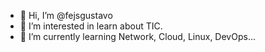 - 👋 Hi, I’m @fejsgustavo
- 👀 I’m interested in learn about TIC.
- 🌱 I’m currently learning Network, Cloud, Linux, DevOps...

<!---
fejsgustavo/fejsgustavo is a ✨ special ✨ repository because its `README.md` (this file) appears on your GitHub profile.
You can click the Preview link to take a look at your changes.
--->
